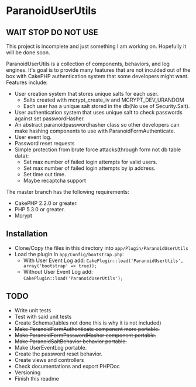 ParanoidUserUtils
=================
## WAIT STOP DO NOT USE
This project is incomplete and just something I am working on. Hopefully it will be done soon.

ParanoidUserUtils is a collection of components, behaviors, and log engines. It's
goal is to provide many features that are not inculded out of the box with CakePHP authentication system
that some developers might want.
Features include:
* User creation system that stores unique salts for each user.
    * Salts created with mcrypt_create_iv and MCRYPT_DEV_URANDOM
    * Each user has a unique salt stored in the db(No use of Security.Salt).
* User authentication system that uses unique salt to check passwords against set passwordHasher.
* An abstract paranoidpasswordhasher class so other developers can make
  hashing components to use with ParanoidFormAuthenticate.
* User event log.
* Password reset requests
* Simple protection from brute force attacks(through form not db table data):
    * Set max number of failed login attempts for valid users.
    * Set max number of failed login attempts by ip address.
    * Set time out time.
    * Maybe recaptcha support

The master branch has the following requirements:

* CakePHP 2.2.0 or greater.
* PHP 5.3.0 or greater.
* Mcrypt

## Installation

* Clone/Copy the files in this directory into `app/Plugin/ParanoidUserUtils`
* Load the plugin In `app/Config/bootstrap.php`:
    * With User Event Log add: `CakePlugin::load('ParanoidUserUtils', array('bootstrap' => true));`
    * Without User Event Log add: `CakePlugin::load('ParanoidUserUtils');`

## TODO
* Write unit tests
* Test with said unit tests
* Create Schema(tables not done this is why it is not included)
* ~~Make ParanoidFormAuthenticate component more portable.~~
* ~~Make ParanoidFormPasswordHasher component portable.~~
* ~~Make ParanoidSaltBehavior behavior portable.~~
* Make UserEventLog portable.
* Create the password reset behavior.
* Create views and controllers
* Check documentations and export PHPDoc
* Versioning
* Finish this readme